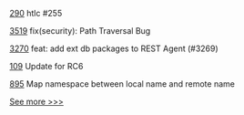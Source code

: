 
[290](https://github.com/hyperledger-labs/fabric-token-sdk/pull/290) htlc #255

[3519](https://github.com/hyperledger/fabric/pull/3519) fix(security): Path Traversal Bug

[3270](https://github.com/hyperledger/aries-framework-go/pull/3270) feat: add ext db packages to REST Agent (#3269)

[109](https://github.com/hyperledger/iroha-javascript/pull/109) Update for RC6

[895](https://github.com/hyperledger/firefly/pull/895) Map namespace between local name and remote name


[See more >>>](https://start-here.hyperledger.org/pull-requests)

